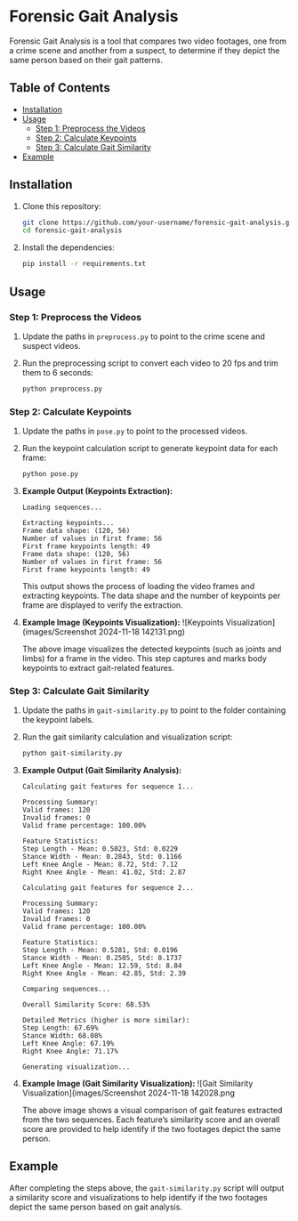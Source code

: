 # Forensic Gait Analysis

Forensic Gait Analysis is a tool that compares two video footages, one from a crime scene and another from a suspect, to determine if they depict the same person based on their gait patterns.

## Table of Contents
- [Installation](#installation)
- [Usage](#usage)
  - [Step 1: Preprocess the Videos](#step-1-preprocess-the-videos)
  - [Step 2: Calculate Keypoints](#step-2-calculate-keypoints)
  - [Step 3: Calculate Gait Similarity](#step-3-calculate-gait-similarity)
- [Example](#example)


## Installation

1. Clone this repository:

    ```bash
    git clone https://github.com/your-username/forensic-gait-analysis.git
    cd forensic-gait-analysis
    ```

2. Install the dependencies:

    ```bash
    pip install -r requirements.txt
    ```

## Usage

### Step 1: Preprocess the Videos

1. Update the paths in `preprocess.py` to point to the crime scene and suspect videos.
2. Run the preprocessing script to convert each video to 20 fps and trim them to 6 seconds:

    ```bash
    python preprocess.py
    ```

### Step 2: Calculate Keypoints

1. Update the paths in `pose.py` to point to the processed videos.
2. Run the keypoint calculation script to generate keypoint data for each frame:

    ```bash
    python pose.py
    ```

3. **Example Output (Keypoints Extraction):**
    ```
    Loading sequences...

    Extracting keypoints...
    Frame data shape: (120, 56)
    Number of values in first frame: 56
    First frame keypoints length: 49
    Frame data shape: (120, 56)
    Number of values in first frame: 56
    First frame keypoints length: 49
    ```

   This output shows the process of loading the video frames and extracting keypoints. The data shape and the number of keypoints per frame are displayed to verify the extraction.

4. **Example Image (Keypoints Visualization):**
   ![Keypoints Visualization](images/Screenshot 2024-11-18 142131.png)

   The above image visualizes the detected keypoints (such as joints and limbs) for a frame in the video. This step captures and marks body keypoints to extract gait-related features.

### Step 3: Calculate Gait Similarity

1. Update the paths in `gait-similarity.py` to point to the folder containing the keypoint labels.
2. Run the gait similarity calculation and visualization script:

    ```bash
    python gait-similarity.py
    ```

3. **Example Output (Gait Similarity Analysis):**
    ```
    Calculating gait features for sequence 1...

    Processing Summary:
    Valid frames: 120
    Invalid frames: 0
    Valid frame percentage: 100.00%

    Feature Statistics:
    Step Length - Mean: 0.5023, Std: 0.0229
    Stance Width - Mean: 0.2843, Std: 0.1166
    Left Knee Angle - Mean: 8.72, Std: 7.12
    Right Knee Angle - Mean: 41.02, Std: 2.87

    Calculating gait features for sequence 2...

    Processing Summary:
    Valid frames: 120
    Invalid frames: 0
    Valid frame percentage: 100.00%

    Feature Statistics:
    Step Length - Mean: 0.5281, Std: 0.0196
    Stance Width - Mean: 0.2505, Std: 0.1737
    Left Knee Angle - Mean: 12.59, Std: 8.84
    Right Knee Angle - Mean: 42.85, Std: 2.39

    Comparing sequences...

    Overall Similarity Score: 68.53%

    Detailed Metrics (higher is more similar):
    Step Length: 67.69%
    Stance Width: 68.08%
    Left Knee Angle: 67.19%
    Right Knee Angle: 71.17%

    Generating visualization...
    ```

4. **Example Image (Gait Similarity Visualization):**
   ![Gait Similarity Visualization](images/Screenshot 2024-11-18 142028.png

   The above image shows a visual comparison of gait features extracted from the two sequences. Each feature’s similarity score and an overall score are provided to help identify if the two footages depict the same person.

## Example

After completing the steps above, the `gait-similarity.py` script will output a similarity score and visualizations to help identify if the two footages depict the same person based on gait analysis.


